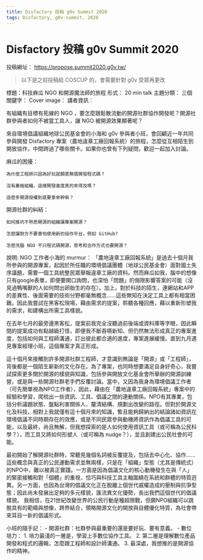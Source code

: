 ```yaml
---
title: Disfactory 投稿 g0v Summit 2020 
tags: Disfactory, g0v-summit, 2020
---
```


# Disfactory 投稿 g0v Summit 2020

投稿網址：
https://propose.summit2020.g0v.tw/


> 以下是之前投稿給 COSCUP 的，會需要針對 g0v 受眾再更改


標題：科技麻瓜 NGO 和開源魔法師的旅程
形式： 20 min talk
主題分類：
三個關鍵字：
Cover image：
講者資訊：


有組織有目標有死線的 NGO ，要怎麼跟鬆散流動的開源社群協作開發呢？開源社群參與者如何不被當工具人，讓 NGO 被開源效果顯著呢？

來自環境倡議組織地球公民基金會的小海和 g0v 參與者小班，會回顧近一年共同參與開發 Disfactory 專案（農地違章工廠回報系統）的旅程，怎麼從互相陌生到開放協作，中間跨過了哪些關卡。如果你也曾有下列疑問，歡迎一起加入討論。

麻瓜的困擾：

    為什麼工程師只因為好玩就願意無償開發程式碼？

    沒有嚴格組織，這樣開發進度真的來得及嗎？

    這麼多開源授權到底要拿來幹嘛？

開源社群的糾結：

    如何推坑不熟悉開源的組織讓專案開源？

    怎麼讓對方不要害怕使用新的協作平台，例如 GitHub?

    怎麼洗腦 NGO 不只程式碼開源，思考和合作方式也要開源？

說明: NGO 工作者小海的 murmur： 「農地違章工廠回報系統」是過去十個月我所參與的開源專案，起因於所任職的環境倡議團體（地球公民基金會）面對國土失序議題，需要一個工具統整民眾舉報違章工廠的資料。然而麻瓜如我，腦中的想像只有google表單，即便要開口詢問，也深怕「問題」的侷限影響答案的可能（沒見過鴨嘴獸的人如何問出卵胎生的存在）。加上，對於科技的陌生，連網站和APP的差異性、後面需要的技術分野都毫無概念......這些無知在決定工具上都有相當困難。因此我嘗試在黑客松現場，藉由需求的提案，聆聽各種回應，藉以重新形塑我的需求，和建構出所需工具樣貌。

在去年七月的最旁邊黑客松，提案前我完全沒聽過前後端或資料庫等字眼，因此瞬間的提案成功有點越級打怪，即便我不斷吞嚥新知、但仍然無法形成真正的專案進度，包括如何與工程師溝通，訂出彼此都合適的進度，專案進展緩慢。直到九月遇見專案經理小班，這個專案才真正形成。

這十個月來接觸到許多開源社群工程師，才意識到無論是「開源」或「工程師」，背後都是一個陌生嶄新的文化存在。為了專案，也同時想要滿足自身好奇心，我嘗試探索更多關於開源的樣貌與知識，包括參與開放文化基金會所舉辦的開源訓練營，或是與一些開源社群老手們反覆討論。當中，又因為我身為環境倡議工作者（可先簡單視為NPO工作者），因此，藉由在「農地違章工廠回報系統」專案中的經驗和學習，爬梳出一些資訊、工具、倡議之間的連動關係。NPO有其專業，包括分析議題狀態、盤點利害關係人、釐清結構、規劃出改變的路徑。但對於開源文化及科技，相對上我就僅有這十個月來的知識，暫且能夠歸納出的結論諸如資訊在環境倡議不同時期存在的效應，或是不同民眾參與動機將資訊作為倡議工具的可能，以及最終，尚且無解，但我想探索的是人如何使用資訊工具（或可稱為公民科學？），而工具又將如何形塑人（或可稱為 nudge？），並且創建出公民社會的可能。

最初開始了解開源社群時，常聽見幾個名詞被反覆提及，包括去中心化、協作......這些概念與真正的公民運動需求並無兩樣，只是在「組織」型態（尤其是傳統式）的NPO中，難以被真正實踐。一方面是因為倡議文化的核心動機發生在與「人」的緊密接觸和對「個體」的重視，恰巧與科技工具主軸圍繞在系統和群體的特質迥異。另一方面，也因為台灣的倡議文化正在脫離上個世代威權造成的壓制與抗爭型態；因此尚未發展出足夠的多元樣貌，匯流異文化優勢，長出我們這個世代的倡議樣貌。 我相信，在21世紀改變世界的公民行動是種超限戰，但願NPO組織可以跳脫具有的範疇與想像，跨界結合，領略開源文化的開放與自體優化特質，為社會帶來耳目一新的倡議形式。

小班的隨手記： - 開源社群：社群參與最重要的還是要好玩、要有意義。 - 數位培力： 1. 培力最淺的一層是，學習上手數位協作工具。 2. 第二層是理解數位產品開發和程式的邏輯，怎麼跟工程師和設計師溝通。 3. 最深處，我想推的是開源協作的精神。
